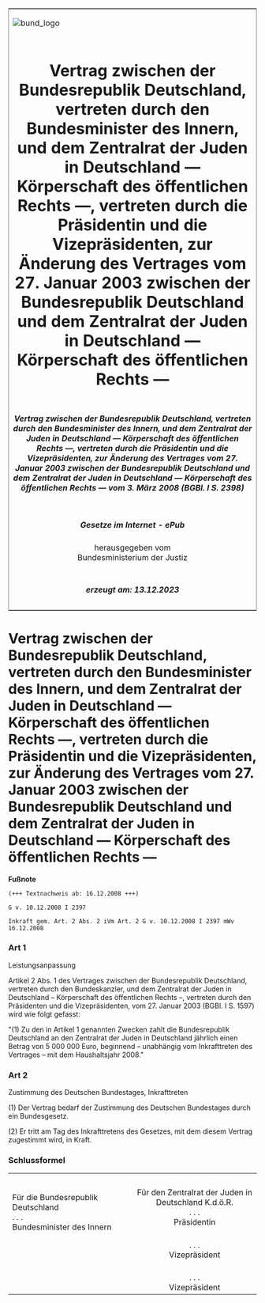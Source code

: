 <span id="DECKBLATT.html"></span>

<table border="0" frame="border" width="100%">

<tr valign="top">

<td align="left">

![bund\_logo](BfJ_2021_Web_de_de.gif)

</td>

<td align="right">

 

</td>

</tr>

<tr align="center" valign="middle">

<td colspan="2">

# Vertrag zwischen der Bundesrepublik Deutschland, vertreten durch den Bundesminister des Innern, und dem Zentralrat der Juden in Deutschland — Körperschaft des öffentlichen Rechts —, vertreten durch die Präsidentin und die Vizepräsidenten, zur Änderung des Vertrages vom 27. Januar 2003 zwischen der Bundesrepublik Deutschland und dem Zentralrat der Juden in Deutschland — Körperschaft des öffentlichen Rechts —

</td>

</tr>

<tr align="center" valign="middle">

<td colspan="2">

##### Vertrag zwischen der Bundesrepublik Deutschland, vertreten durch den Bundesminister des Innern, und dem Zentralrat der Juden in Deutschland — Körperschaft des öffentlichen Rechts —, vertreten durch die Präsidentin und die Vizepräsidenten, zur Änderung des Vertrages vom 27. Januar 2003 zwischen der Bundesrepublik Deutschland und dem Zentralrat der Juden in Deutschland — Körperschaft des öffentlichen Rechts — vom 3. März 2008 (BGBl. I S. 2398)

</td>

</tr>

<tr align="center" valign="middle">

<td colspan="2">

  
  

##### Gesetze im Internet - ePub  
  
herausgegeben vom  
Bundesministerium der Justiz

</td>

</tr>

<tr align="center" valign="bottom">

<td colspan="2">

  
  

##### erzeugt am: 13.12.2023

</td>

</tr>

</table>

<span id="BJNR239800008.html"></span>

# Vertrag zwischen der Bundesrepublik Deutschland, vertreten durch den Bundesminister des Innern, und dem Zentralrat der Juden in Deutschland — Körperschaft des öffentlichen Rechts —, vertreten durch die Präsidentin und die Vizepräsidenten, zur Änderung des Vertrages vom 27. Januar 2003 zwischen der Bundesrepublik Deutschland und dem Zentralrat der Juden in Deutschland — Körperschaft des öffentlichen Rechts —

<div>

  
**Fußnote**

<div class="jnhtml">

<div>

<div class="jurAbsatz">

  

    (+++ Textnachweis ab: 16.12.2008 +++)
     
    G v. 10.12.2008 I 2397
     
    Inkraft gem. Art. 2 Abs. 2 iVm Art. 2 G v. 10.12.2008 I 2397 mWv 16.12.2008 

</div>

</div>

</div>

</div>

<span id="BJNR239800008BJNE000100000.html"></span>

### Art 1  
Leistungsanpassung

<div>

<div class="jnhtml">

<div>

<div class="jurAbsatz">

Artikel 2 Abs. 1 des Vertrages zwischen der Bundesrepublik Deutschland,
vertreten durch den Bundeskanzler, und dem Zentralrat der Juden in
Deutschland – Körperschaft des öffentlichen Rechts –, vertreten durch
den Präsidenten und die Vizepräsidenten, vom 27. Januar 2003 (BGBl. I S.
1597) wird wie folgt gefasst:

</div>

<div class="jurAbsatz">

"(1) Zu den in Artikel 1 genannten Zwecken zahlt die Bundesrepublik
Deutschland an den Zentralrat der Juden in Deutschland jährlich einen
Betrag von 5 000 000 Euro, beginnend – unabhängig vom Inkrafttreten des
Vertrages – mit dem Haushaltsjahr 2008."

</div>

</div>

</div>

</div>

<span id="BJNR239800008BJNE000200000.html"></span>

### Art 2  
Zustimmung des Deutschen Bundestages, Inkrafttreten

<div>

<div class="jnhtml">

<div>

<div class="jurAbsatz">

(1) Der Vertrag bedarf der Zustimmung des Deutschen Bundestages durch
ein Bundesgesetz.

</div>

<div class="jurAbsatz">

(2) Er tritt am Tag des Inkrafttretens des Gesetzes, mit dem diesem
Vertrag zugestimmt wird, in Kraft.

</div>

</div>

</div>

</div>

<span id="BJNR239800008BJNE000300000.html"></span>

### Schlussformel  

<div>

<div class="jnhtml">

<div>

<table>
<colgroup>
<col style="width: 50%" />
<col style="width: 50%" />
</colgroup>
<tbody>
<tr class="odd">
<td style="text-align: left;"> </td>
<td style="text-align: center;"> </td>
</tr>
<tr class="even">
<td style="text-align: left;">Für die Bundesrepublik Deutschland<br />
<span class="SP">. . .</span><br />
Bundesminister des Innern</td>
<td style="text-align: center;">Für den Zentralrat der Juden in Deutschland K.d.ö.R.<br />
<span class="SP">. . .</span><br />
Präsidentin<br />
<br />
</td>
</tr>
<tr class="odd">
<td style="text-align: left;"> </td>
<td style="text-align: center;"><span class="SP">. . .</span><br />
Vizepräsident<br />
<br />
</td>
</tr>
<tr class="even">
<td style="text-align: left;"> </td>
<td style="text-align: center;"><span class="SP">. . .</span><br />
Vizepräsident</td>
</tr>
</tbody>
</table>

</div>

</div>

</div>
